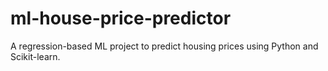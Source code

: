 # ml-house-price-predictor
A regression-based ML project to predict housing prices using Python and Scikit-learn.

